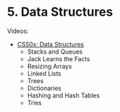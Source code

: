 # 5. Data Structures

Videos:
- [CS50x: Data Structures](https://www.youtube.com/watch?v=0euvEdPwQnQ&list=PLhQjrBD2T381WAHyx1pq-sBfykqMBI7V4&index=6)
    - Stacks and Queues
    - Jack Learns the Facts
    - Resizing Arrays
    - Linked Lists
    - Trees
    - Dictionaries
    - Hashing and Hash Tables
    - Tries
